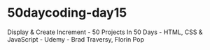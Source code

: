 # 50daycoding-day15
Display &amp; Create Increment - 50 Projects In 50 Days - HTML, CSS &amp; JavaScript - Udemy - Brad Traversy, Florin Pop
